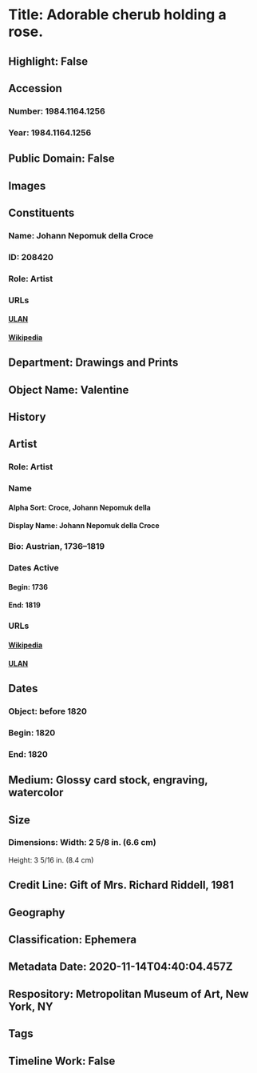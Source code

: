 # Title: Adorable cherub holding a rose.
## Highlight: False
## Accession
### Number: 1984.1164.1256
### Year: 1984.1164.1256
## Public Domain: False
## Images
## Constituents
### Name: Johann Nepomuk della Croce
### ID: 208420
### Role: Artist
### URLs
#### [ULAN](http://vocab.getty.edu/page/ulan/500055970)
#### [Wikipedia](https://www.wikidata.org/wiki/Q6216153)
## Department: Drawings and Prints
## Object Name: Valentine
## History
## Artist
### Role: Artist
### Name
#### Alpha Sort: Croce, Johann Nepomuk della
#### Display Name: Johann Nepomuk della Croce
### Bio: Austrian, 1736–1819
### Dates Active
#### Begin: 1736
#### End: 1819
### URLs
#### [Wikipedia](https://www.wikidata.org/wiki/Q6216153)
#### [ULAN](http://vocab.getty.edu/page/ulan/500055970)
## Dates
### Object: before 1820
### Begin: 1820
### End: 1820
## Medium: Glossy card stock, engraving, watercolor
## Size
### Dimensions: Width: 2 5/8 in. (6.6 cm)
Height: 3 5/16 in. (8.4 cm)
## Credit Line: Gift of Mrs. Richard Riddell, 1981
## Geography
## Classification: Ephemera
## Metadata Date: 2020-11-14T04:40:04.457Z
## Respository: Metropolitan Museum of Art, New York, NY
## Tags
## Timeline Work: False